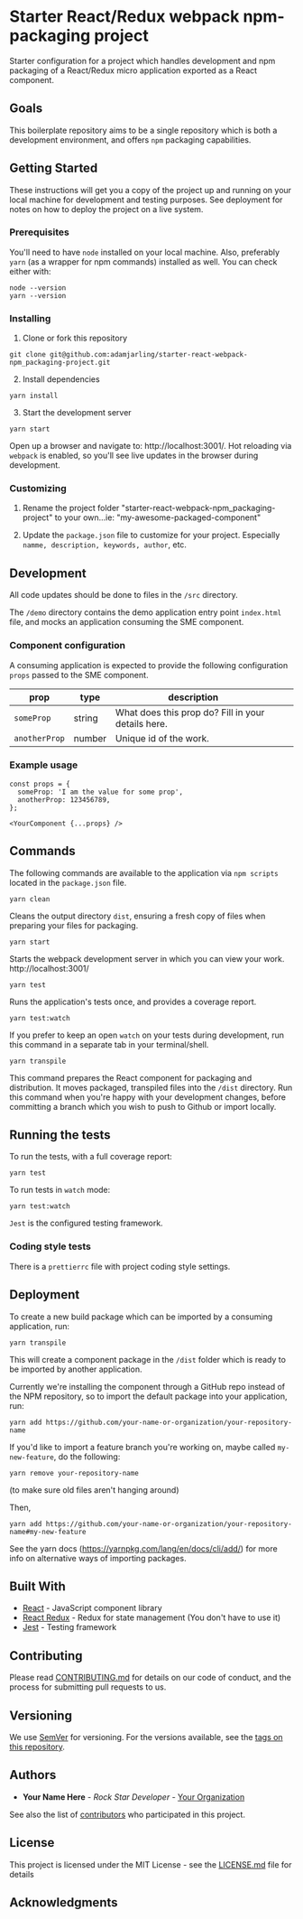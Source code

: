 # Starter React/Redux webpack npm-packaging project

Starter configuration for a project which handles development and npm packaging of a React/Redux micro application exported as a React component.

## Goals

This boilerplate repository aims to be a single repository which is both a development environment, and offers `npm` packaging capabilities.

## Getting Started

These instructions will get you a copy of the project up and running on your local machine for development and testing purposes. See deployment for notes on how to deploy the project on a live system.

### Prerequisites

You'll need to have `node` installed on your local machine. Also, preferably `yarn` (as a wrapper for npm commands) installed as well. You can check either with:

```
node --version
yarn --version
```

### Installing

1. Clone or fork this repository

```
git clone git@github.com:adamjarling/starter-react-webpack-npm_packaging-project.git
```

2. Install dependencies

```
yarn install
```

3. Start the development server

```
yarn start
```

Open up a browser and navigate to: http://localhost:3001/. Hot reloading via `webpack` is enabled, so you'll see live updates in the browser during development.

### Customizing

1. Rename the project folder "starter-react-webpack-npm_packaging-project" to your own...ie: "my-awesome-packaged-component"

2. Update the `package.json` file to customize for your project. Especially `namme, description, keywords, author`, etc.

## Development

All code updates should be done to files in the `/src` directory.

The `/demo` directory contains the demo application entry point `index.html` file, and mocks an application consuming the SME component.

### Component configuration

A consuming application is expected to provide the following configuration `props` passed to the SME component.

| prop          | type   | description                                        |     |     |
| ------------- | ------ | -------------------------------------------------- | --- | --- |
| `someProp`    | string | What does this prop do? Fill in your details here. |     |     |
| `anotherProp` | number | Unique id of the work.                             |     |     |

### Example usage

```
const props = {
  someProp: 'I am the value for some prop',
  anotherProp: 123456789,
};

<YourComponent {...props} />
```

## Commands

The following commands are available to the application via `npm scripts` located in the `package.json` file.

```
yarn clean
```

Cleans the output directory `dist`, ensuring a fresh copy of files when preparing your files for packaging.

```
yarn start
```

Starts the webpack development server in which you can view your work. http://localhost:3001/

```
yarn test
```

Runs the application's tests once, and provides a coverage report.

```
yarn test:watch
```

If you prefer to keep an open `watch` on your tests during development, run this command in a separate tab in your terminal/shell.

```
yarn transpile
```

This command prepares the React component for packaging and distribution. It moves packaged, transpiled files into the `/dist` directory. Run this command when you're happy with your development changes, before committing a branch which you wish to push to Github or import locally.

## Running the tests

To run the tests, with a full coverage report:

```
yarn test
```

To run tests in `watch` mode:

```
yarn test:watch
```

`Jest` is the configured testing framework.

### Coding style tests

There is a `prettierrc` file with project coding style settings.

## Deployment

To create a new build package which can be imported by a consuming application, run:

```
yarn transpile
```

This will create a component package in the `/dist` folder which is ready to be imported by another application.

Currently we're installing the component through a GitHub repo instead of the NPM repository, so to import the default package into your application, run:

```
yarn add https://github.com/your-name-or-organization/your-repository-name
```

If you'd like to import a feature branch you're working on, maybe called `my-new-feature`, do the following:

```
yarn remove your-repository-name
```

(to make sure old files aren't hanging around)

Then,

```
yarn add https://github.com/your-name-or-organization/your-repository-name#my-new-feature
```

See the yarn docs (https://yarnpkg.com/lang/en/docs/cli/add/) for more info on alternative ways of importing packages.

## Built With

- [React](https://reactjs.org/) - JavaScript component library
- [React Redux](https://react-redux.js.org/) - Redux for state management (You don't have to use it)
- [Jest](https://jestjs.io/) - Testing framework

## Contributing

Please read [CONTRIBUTING.md](contributing.md) for details on our code of conduct, and the process for submitting pull requests to us.

## Versioning

We use [SemVer](http://semver.org/) for versioning. For the versions available, see the [tags on this repository](https://github.com/your-name-or-organization/your-repository-name/tags).

## Authors

- **Your Name Here** - _Rock Star Developer_ - [Your Organization](#)

See also the list of [contributors](https://github.com/your-name-or-organization/your-repository-name/contributors) who participated in this project.

## License

This project is licensed under the MIT License - see the [LICENSE.md](LICENSE.md) file for details

## Acknowledgments
